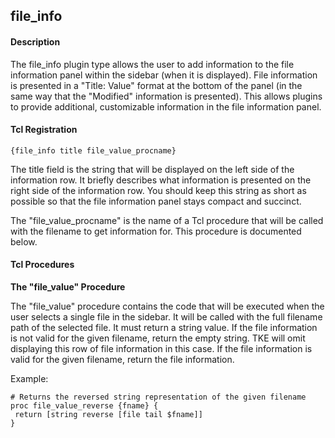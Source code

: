 ## file\_info

#### Description

The file\_info plugin type allows the user to add information to the file information panel within the sidebar (when it is displayed). File information is presented in a "Title: Value" format at the bottom of the panel (in the same way that the "Modified" information is presented). This allows plugins to provide additional, customizable information in the file information panel.

#### Tcl Registration

	{file_info title file_value_procname}

The title field is the string that will be displayed on the left side of the information row. It briefly describes what information is presented on the right side of the information row. You should keep this string as short as possible so that the file information panel stays compact and succinct.

The "file\_value\_procname" is the name of a Tcl procedure that will be called with the filename to get information for. This procedure is documented below.

#### Tcl Procedures

**The "file\_value" Procedure**

The "file\_value" procedure contains the code that will be executed when the user selects a single file in the sidebar. It will be called with the full filename path of the selected file. It must return a string value. If the file information is not valid for the given filename, return the empty string. TKE will omit displaying this row of file information in this case. If the file information is valid for the given filename, return the file information.
 
Example:

	# Returns the reversed string representation of the given filename
	proc file_value_reverse {fname} {
	 return [string reverse [file tail $fname]]
	}